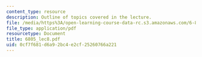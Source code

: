 ```yaml
---
content_type: resource
description: Outline of topics covered in the lecture.
file: /media/https%3A/open-learning-course-data-rc.s3.amazonaws.com/6-805-ethics-and-the-law-on-the-electronic-frontier-fall-2005/0cf7f681d6a92bc4e2cf25260766a221_6805_lec8.pdf
file_type: application/pdf
resourcetype: Document
title: 6805_lec8.pdf
uid: 0cf7f681-d6a9-2bc4-e2cf-25260766a221
---
```

